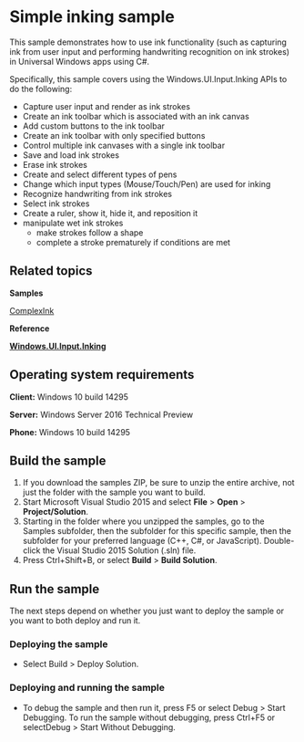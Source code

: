 <!---
  category: CustomUserInteractions
  samplefwlink: http://go.microsoft.com/fwlink/p/?LinkId=620602
--->

# Simple inking sample

This sample demonstrates how to use ink functionality (such as capturing ink from user input and performing handwriting recognition on ink strokes) in Universal Windows apps using C#.

Specifically, this sample covers using the Windows.UI.Input.Inking APIs to do the following:
-   Capture user input and render as ink strokes
-   Create an ink toolbar which is associated with an ink canvas
-   Add custom buttons to the ink toolbar
-   Create an ink toolbar with only specified buttons
-   Control multiple ink canvases with a single ink toolbar
-   Save and load ink strokes
-   Erase ink strokes
-   Create and select different types of pens
-   Change which input types (Mouse/Touch/Pen) are used for inking
-   Recognize handwriting from ink strokes
-   Select ink strokes
-   Create a ruler, show it, hide it, and reposition it
-   manipulate wet ink strokes
    - make strokes follow a shape
    - complete a stroke prematurely if conditions are met

## Related topics

**Samples**

[ComplexInk](/Samples/ComplexInk)

**Reference**

[**Windows.UI.Input.Inking**](http://msdn.microsoft.com/library/windows/apps/br208524)

## Operating system requirements

**Client:** Windows 10 build 14295

**Server:** Windows Server 2016 Technical Preview

**Phone:** Windows 10 build 14295

## Build the sample

1. If you download the samples ZIP, be sure to unzip the entire archive, not just the folder with the sample you want to build. 
2. Start Microsoft Visual Studio 2015 and select **File** \> **Open** \> **Project/Solution**.
3. Starting in the folder where you unzipped the samples, go to the Samples subfolder, then the subfolder for this specific sample, then the subfolder for your preferred language (C++, C#, or JavaScript). Double-click the Visual Studio 2015 Solution (.sln) file.
4. Press Ctrl+Shift+B, or select **Build** \> **Build Solution**.

## Run the sample

The next steps depend on whether you just want to deploy the sample or you want to both deploy and run it.

### Deploying the sample

- Select Build > Deploy Solution. 

### Deploying and running the sample

- To debug the sample and then run it, press F5 or select Debug >  Start Debugging. To run the sample without debugging, press Ctrl+F5 or selectDebug > Start Without Debugging. 


